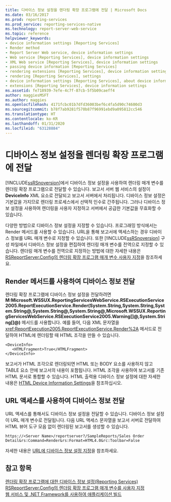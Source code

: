 ```yaml
---
title: 디바이스 정보 설정을 렌더링 확장 프로그램에 전달 | Microsoft Docs
ms.date: 03/16/2017
ms.prod: reporting-services
ms.prod_service: reporting-services-native
ms.technology: report-server-web-service
ms.topic: reference
helpviewer_keywords:
- device information settings [Reporting Services]
- Render method
- Report Server Web service, device information settings
- Web service [Reporting Services], device information settings
- XML Web service [Reporting Services], device information settings
- passing device information [Reporting Services]
- rendering extensions [Reporting Services], device information settings
- rendering [Reporting Services], settings
- device information settings [Reporting Services], about device information settings
- extensions [Reporting Services], device information settings
ms.assetid: fe718939-7efe-4c7f-87cb-5f5b09caeff4
author: maggiesMSFT
ms.author: maggies
ms.openlocfilehash: 4171fcbc01b7dfd36003bef6c4fa5d90c74600d3
ms.sourcegitcommit: b78f7ab9281f570b87f96991ebd9a095812cc546
ms.translationtype: HT
ms.contentlocale: ko-KR
ms.lasthandoff: 01/31/2020
ms.locfileid: "63128884"
---
```

# <a name="passing-device-information-settings-to-rendering-extensions"></a>디바이스 정보 설정을 렌더링 확장 프로그램에 전달
  [!INCLUDE[ssRSnoversion](../../../includes/ssrsnoversion-md.md)]에서 디바이스 정보 설정을 사용하여 렌더링 매개 변수를 렌더링 확장 프로그램으로 전달할 수 있습니다. 보고서 서버 웹 서비스의 설정이 **DeviceInfo** XML 요소로 전달되고 보고서 서버에서 처리됩니다. 디바이스 정보 설정은 기본값을 가지므로 렌더링 프로세스에서 선택적 인수로 간주됩니다. 그러나 디바이스 정보 설정을 사용하여 렌더링을 사용자 지정하고 서버에서 공급한 기본값을 무효화할 수 있습니다.  
  
 다양한 방법으로 디바이스 정보 설정을 지정할 수 있습니다. 프로그래밍 방식에서는 Render 메서드를 사용할 수 있습니다. URL을 통해 보고서에 액세스하는 경우 디바이스 정보를 URL 매개 변수로 지정할 수 있습니다. 또한 [!INCLUDE[ssRSnoversion](../../../includes/ssrsnoversion-md.md)] 구성 파일에서 디바이스 정보 설정을 편집하여 렌더링 매개 변수를 전역으로 지정할 수 있습니다. 렌더링 매개 변수를 전역으로 지정하는 방법에 대한 자세한 내용은 [RSReportServer.Config의 렌더링 확장 프로그램 매개 변수 사용자 지정](../../../reporting-services/customize-rendering-extension-parameters-in-rsreportserver-config.md)을 참조하세요.  
  
## <a name="passing-device-information-using-the-render-method"></a>Render 메서드를 사용하여 디바이스 정보 전달  
 렌더링 확장 프로그램에 디바이스 정보 설정을 전달하려면 **M:Microsoft.WSSUX.ReportingServicesWebService.RSExecutionService2005.ReportExecutionService.Render(System.String,System.String,System.String@,System.String@,System.String@,Microsoft.WSSUX.ReportingServicesWebService.RSExecutionService2005.Warning[]@,System.String[]@)** 메서드를 사용합니다. 예를 들어, 다음 XML 문자열을 <xref:ReportExecution2005.ReportExecutionService.Render%2A> 메서드로 전달하여 HTML에 렌더링할 때 HTML 조각을 만들 수 있습니다.  
  
```  
<DeviceInfo>  
   <HTMLFragment>True</HTMLFragment>  
</DeviceInfo>  
```  
  
 보고서가 HTML 조각으로 렌더링되면 HTML 또는 BODY 요소를 사용하지 않고 TABLE 요소 안에 보고서의 내용이 포함됩니다. HTML 조각을 사용하여 보고서를 기존 HTML 문서로 통합할 수 있습니다. HTML 출력용 디바이스 정보 설정에 대한 자세한 내용은 [HTML Device Information Settings](../../../reporting-services/html-device-information-settings.md)을 참조하십시오.  
  
## <a name="passing-device-information-using-url-access"></a>URL 액세스를 사용하여 디바이스 정보 전달  
 URL 액세스를 통해서도 디바이스 정보 설정을 전달할 수 있습니다. 디바이스 정보 설정이 URL 매개 변수로 전달됩니다. 다음 URL 액세스 문자열을 보고서 서버로 전달하여 HTML 뷰어 도구 모음 없이 렌더링된 보고서를 생성할 수 있습니다.  
  
```  
https://<Server Name>/reportserver?/SampleReports/Sales Order Detail&rs:Command=Render&rs:Format=HTML4.0&rc:Toolbar=False  
```  
  
 자세한 내용은 [URL에 디바이스 정보 설정 지정](../../../reporting-services/specify-device-information-settings-in-a-url.md)을 참조하세요.  
  
## <a name="see-also"></a>참고 항목  
 [렌더링 확장 프로그램에 대한 디바이스 정보 설정&#40;Reporting Services&#41;](../../../reporting-services/device-information-settings-for-rendering-extensions-reporting-services.md)   
 [RSReportServer.Config의 렌더링 확장 프로그램 매개 변수를 사용자 지정](../../../reporting-services/customize-rendering-extension-parameters-in-rsreportserver-config.md)   
 [웹 서비스 및 .NET Framework를 사용하여 애플리케이션 빌드](../../../reporting-services/report-server-web-service/net-framework/building-applications-using-the-web-service-and-the-net-framework.md)  
  
  

